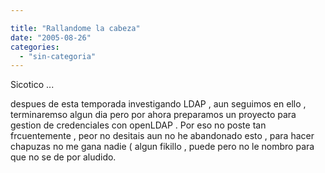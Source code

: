 ```yaml
---

title: "Rallandome la cabeza"
date: "2005-08-26"
categories: 
  - "sin-categoria"
---
```


Sicotico ...

despues de esta temporada investigando LDAP , aun seguimos en ello , terminaremso algun dia pero por ahora preparamos un proyecto para gestion de credenciales con openLDAP . Por eso no poste tan frcuentemente , peor no desitais aun no he abandonado esto , para hacer chapuzas no me gana nadie ( algun fikillo , puede pero no le nombro para que no se de por aludido.
